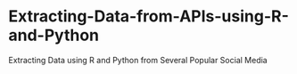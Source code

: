 # Extracting-Data-from-APIs-using-R-and-Python
Extracting Data using R and Python from Several Popular Social Media
